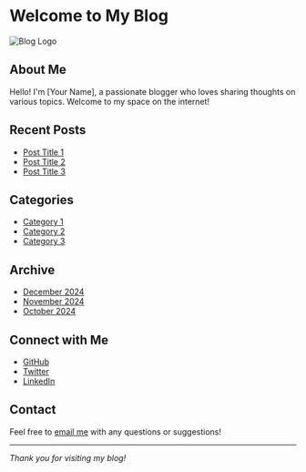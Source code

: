 # Welcome to My Blog

![Blog Logo](path/to/your/logo.png)

## About Me
Hello! I'm [Your Name], a passionate blogger who loves sharing thoughts on various topics. Welcome to my space on the internet!

## Recent Posts
- [Post Title 1](./_posts/2024-12-01-post-title-1.md)
- [Post Title 2](./_posts/2024-12-02-post-title-2.md)
- [Post Title 3](./_posts/2024-12-03-post-title-3.md)

## Categories
- [Category 1](./categories/category1.md)
- [Category 2](./categories/category2.md)
- [Category 3](./categories/category3.md)

## Archive
- [December 2024](./archive/2024-12.md)
- [November 2024](./archive/2024-11.md)
- [October 2024](./archive/2024-10.md)

## Connect with Me
- [GitHub](https://github.com/your-username)
- [Twitter](https://twitter.com/your-username)
- [LinkedIn](https://linkedin.com/in/your-username)

## Contact
Feel free to [email me](mailto:your-email@example.com) with any questions or suggestions!

---

_Thank you for visiting my blog!_
